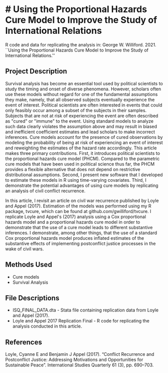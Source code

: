# # Using the Proportional Hazards Cure Model to Improve the Study of International Relations
R code and data for replicating the analysis in: George W. Williford. 2021. ``Using the Proportional Hazards Cure Model to Improve the Study of International Relations.'' 

## Project Description

Survival analysis has become an essential tool used by political scientists to study the timing and onset of diverse phenomena. However, scholars often use these models without regard for one of the fundamental assumptions they make, namely, that all observed subjects eventually experience the event of interest. Political scientists are often interested in events that could only feasibly occur among a subset of the subjects in their samples. Subjects that are not at risk of experiencing the event are often described as "cured" or "immune" to the event. Using standard models to analyze such data clearly violates the assumption above and may result in biased and inefficient coefficient estimates and lead scholars to make incorrect inferences. Cure models account for the presence of cured observations by modeling the probability of being at risk of experiencing an event of interest and reweighting the estimates of the hazard rate accordingly. This article makes three primary contributions. First, it introduces political scientists to the proportional hazards cure model (PHCM). Compared to the parametric cure models that have been used in political science thus far, the PHCM provides a flexible alternative that does not depend on restrictive distributional assumptions. Second, I present new software that I developed to estimate these models in R using time-varying covariates. Third, I demonstrate the potential advantages of using cure models by replicating an analysis of civil conflict recurrence.

In this article, I revisit an article on civil war recurrence published by Loyle and Appel (2017). Estimation of the models was performed using my R package, tvcure, which can be found at github.com/gwilliford/tvcure. I replicate Loyle and Appel's (2017) analysis using a Cox proportional hazards model and a proportional hazards cure model in order to demonstrate that the use of a cure model leads to different substantive inferences. I demonstrate, among other things, that the use of a standard Cox proportional hazards model produces inflated estimates of the substantive effects of implementing postconflict justice processes in the wake of civil wars.

## Methods Used

- Cure models
- Survival Analysis

## File Descriptions

- ISQ_FINAL_DATA.dta - Stata file containing replication data from Loyle and Appel (2017).
- Loyle and Appel 2017 Replication Final - R code for replicating the analysis conducted in this article.

## References

Loyle, Cyanne E and Benjamin J Appel (2017). “Conflict Recurrence and Postconflict Justice: Addressing Motivations and Opportunities for Sustainable Peace”. International Studies Quarterly 61 (3), pp. 690–703.  

